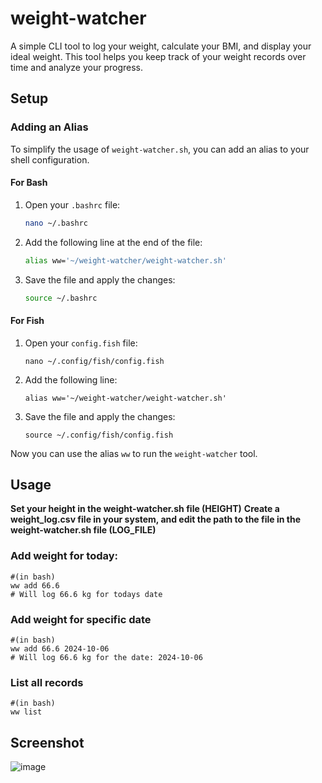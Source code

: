 
# weight-watcher

A simple CLI tool to log your weight, calculate your BMI, and display your ideal weight. This tool helps you keep track of your weight records over time and analyze your progress.

## Setup

### Adding an Alias

To simplify the usage of `weight-watcher.sh`, you can add an alias to your shell configuration.

#### For Bash

1. Open your `.bashrc` file:
    ```bash
    nano ~/.bashrc
    ```

2. Add the following line at the end of the file:
    ```bash
    alias ww='~/weight-watcher/weight-watcher.sh'
    ```

3. Save the file and apply the changes:
    ```bash
    source ~/.bashrc
    ```

#### For Fish

1. Open your `config.fish` file:
    ```fish
    nano ~/.config/fish/config.fish
    ```

2. Add the following line:
    ```fish
    alias ww='~/weight-watcher/weight-watcher.sh'
    ```

3. Save the file and apply the changes:
    ```fish
    source ~/.config/fish/config.fish
    ```

Now you can use the alias `ww` to run the `weight-watcher` tool.

## Usage

**Set your height in the weight-watcher.sh file (HEIGHT)**
**Create a weight_log.csv file in your system, and edit the path to the file in the weight-watcher.sh file (LOG_FILE)**

### Add weight for today:

    #(in bash)
    ww add 66.6
    # Will log 66.6 kg for todays date

### Add weight for specific date

    #(in bash)
    ww add 66.6 2024-10-06
    # Will log 66.6 kg for the date: 2024-10-06

### List all records

    #(in bash)
    ww list

## Screenshot

![image](https://github.com/user-attachments/assets/f5152b80-6555-4c40-ac19-cbe33692e4a2)

